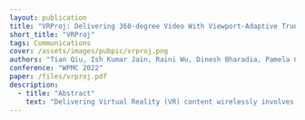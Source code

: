 ```yaml
---
layout: publication
title: "VRProj: Delivering 360-degree Video With Viewport-Adaptive Truncation"
short_title: "VRProj"
tags: Communications
cover: /assets/images/pubpic/vrproj.png
authors: "Tian Qiu, Ish Kumar Jain, Raini Wu, Dinesh Bharadia, Pamela Cosman"
conference: "WPMC 2022"
paper: /files/vrproj.pdf
description:
  - title: "Abstract"
    text: "Delivering Virtual Reality (VR) content wirelessly involves projecting a 360-video into a 2D format and then encoding it to satisfy the wireless bitrate requirements. However, the popular equirectangular and cubemap projections offer little flexibility to adapt to changing bitrates and headset motion. In this work, we show that the truncated square pyramid projection offers high flexibility for network and headset motion adaptation. We adapt by tuning a truncation parameter that controls the video quality for different spatial regions in the 360-video. Depending on the video, our scheme improves average video quality by up to 1.1dB in PSNR and up to 4.6 in VMAF score compared to a non-adaptive baseline."
---
```


